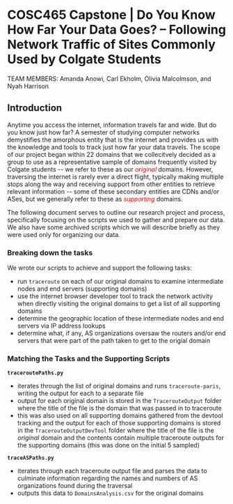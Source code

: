 # COSC465 Capstone | Do You Know How Far Your Data Goes? – Following Network Traffic of Sites Commonly Used by Colgate Students
TEAM MEMBERS: Amanda Anowi, Carl Ekholm, Olivia Malcolmson, and Nyah Harrison

## Introduction
<p>Anytime you access the internet, information travels far and wide. But do you know just how far? A semester of studying computer networks demystifies the amorphous entity that is the internet and provides us with the knowledge and tools to track just how far your data travels. The scope of our project began within 22 domains that we collecitvely decided as a group to use as a representative sample of domains frequently visited by Colgate students -- we refer to these as our <span style="color:red"><em>original</em></span> domains. However, traversing the internet is rarely ever a direct flight, typically making multiple stops along the way and receiving support from other entities to retrieve relevant information -- some of these secondary entities are CDNs and/or ASes, but we generally refer to these as <span style="color:red"><em>supporting</em></span> domains.</p>   

<p>The following document serves to outline our research project and process, specifically focusing on the scripts we used to gather and prepare our data. We also have some archived scripts which we will describe briefly as they were used only for organizing our data.</p>


### Breaking down the tasks
We wrote our scripts to achieve and support the following tasks:
- run `traceroute` on each of our original domains to examine intermediate nodes and end servers (supporting domains)
- use the internet browser developer tool to track the network activity when directly visiting the original domains to get a list of all supporting domains  
- determine the geographic location of these intermediate nodes and end servers via IP address lookups
- determine what, if any, AS organizations oversaw the routers and/or end servers that were part of the path taken to get to the origial domain

### Matching the Tasks and the Supporting Scripts
**`traceroutePaths.py`**
- iterates through the list of original domains and runs `traceroute-paris`, writing the output for each to a separate file
- output for each original domain is stored in the `TracerouteOutput` folder where the title of the file is the domain that was passed in to traceroute
- this was also used on all supporting domains gathered from the devtool tracking and the output for each of those supporting domains is stored in the `TracerouteOutputDevTool` folder where the title of the file is the *original* domain and the contents contain multiple traceroute outputs for the supporting domains (this was done on the initial 5 sampled)

**`traceASPaths.py`**
- iterates through each traceroute output file and parses the data to culminate information regarding the names and numbers of AS organizations found during the traversal
- outputs this data to `DomainsAnalysis.csv` for the original domains